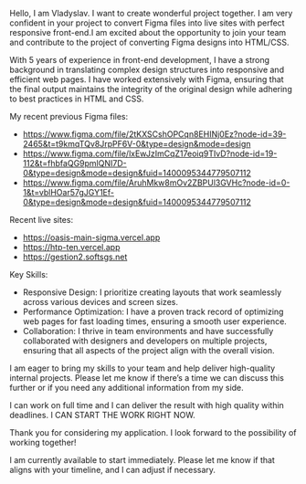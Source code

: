 Hello, I am Vladyslav. I want to create wonderful project together. I am very confident in your project to convert Figma files into live sites with perfect responsive front-end.I am excited about the opportunity to join your team and contribute to the project of converting Figma designs into HTML/CSS. 
 
With 5 years of experience in front-end development, I have a strong background in translating complex design structures into responsive and efficient web pages. I have worked extensively with Figma, ensuring that the final output maintains the integrity of the original design while adhering to best practices in HTML and CSS. 

My recent previous Figma files:
- https://www.figma.com/file/2tKXSCshOPCqn8EHINj0Ez?node-id=39-2465&t=t9kmqTQv8JrpPF6V-0&type=design&mode=design
- https://www.figma.com/file/lxEwJzImCqZ17eoiq9TIvD?node-id=19-112&t=fhbfaQG9pmlQNI7D-0&type=design&mode=design&fuid=1400095344779507112
- https://www.figma.com/file/AruhMkw8mOv2ZBPUl3GVHc?node-id=0-1&t=vblHOar57gJGY1Ef-0&type=design&mode=design&fuid=1400095344779507112

Recent live sites:
- https://oasis-main-sigma.vercel.app
- https://htp-ten.vercel.app
- https://gestion2.softsgs.net


Key Skills: 
- Responsive Design: I prioritize creating layouts that work seamlessly across various devices and screen sizes. 
- Performance Optimization: I have a proven track record of optimizing web pages for fast loading times, ensuring a smooth user experience. 
- Collaboration: I thrive in team environments and have successfully collaborated with designers and developers on multiple projects, ensuring that all aspects of the project align with the overall vision. 
 
I am eager to bring my skills to your team and help deliver high-quality internal projects. Please let me know if there’s a time we can discuss this further or if you need any additional information from my side. 

I can work on full time and I can deliver the result with high quality within deadlines. I CAN START THE WORK RIGHT NOW.
 
Thank you for considering my application. I look forward to the possibility of working together!

I am currently available to start immediately. Please let me know if that aligns with your timeline, and I can adjust if necessary. 